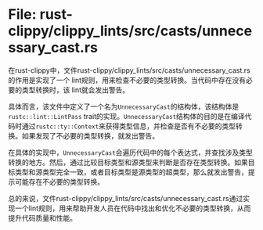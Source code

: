 # File: rust-clippy/clippy_lints/src/casts/unnecessary_cast.rs

在rust-clippy中，文件rust-clippy/clippy_lints/src/casts/unnecessary_cast.rs的作用是实现了一个 lint规则，用来检查不必要的类型转换。当代码中存在没有必要的类型转换时，该 lint就会发出警告。

具体而言，该文件中定义了一个名为`UnnecessaryCast`的结构体，该结构体是`rustc::lint::LintPass` trait的实现。`UnnecessaryCast`结构体的目的是在编译代码时通过`rustc::ty::Context`来获得类型信息，并检查是否有不必要的类型转换。如果发现了不必要的类型转换，就发出警告。

在具体的实现中，`UnnecessaryCast`会遍历代码中的每个表达式，并查找涉及类型转换的地方。然后，通过比较目标类型和源类型来判断是否存在类型转换。如果目标类型和源类型完全一致，或者目标类型是源类型的超类型，那么就发出警告，提示可能存在不必要的类型转换。

总的来说，文件rust-clippy/clippy_lints/src/casts/unnecessary_cast.rs通过实现一个lint规则，用来帮助开发人员在代码中找出和优化不必要的类型转换，从而提升代码质量和性能。

